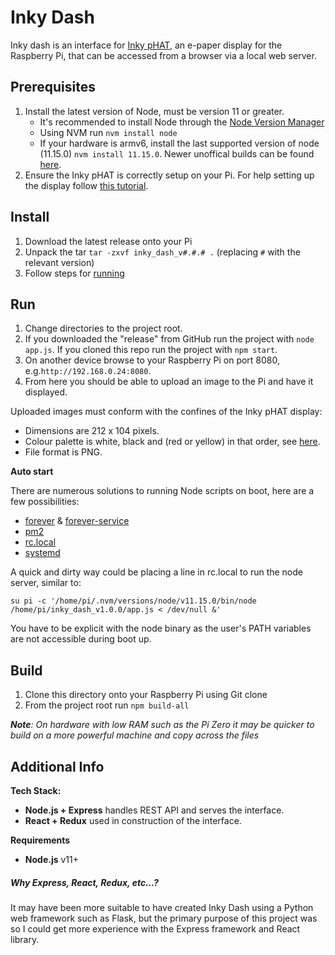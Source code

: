 # Inky Dash
Inky dash is an interface for [Inky pHAT](https://shop.pimoroni.com/products/inky-phat?variant=12549254217811), an e-paper display for the Raspberry Pi, that can be accessed from a browser via a local 
web server.

## Prerequisites
1. Install the latest version of Node, must be version 11 or greater. 
    - It's recommended to install Node through the 
[Node Version Manager](https://github.com/nvm-sh/nvm)
    - Using NVM run `nvm install node`
    - If your hardware is armv6, install the last supported version of node (11.15.0) `nvm install 11.15.0`. Newer unoffical builds can be found [here](https://unofficial-builds.nodejs.org/download/release/).    
2. Ensure the Inky pHAT is correctly setup on your Pi. 
   For help setting up the display follow [this tutorial](https://learn.pimoroni.com/tutorial/sandyj/getting-started-with-inky-phat).

## Install
1. Download the latest release onto your Pi
2. Unpack the tar `tar -zxvf inky_dash_v#.#.# .` (replacing `#` with the relevant version)
3. Follow steps for [running](#Run)

## Run
1. Change directories to the project root.
2. If you downloaded the "release" from GitHub run the project with `node app.js`. If you cloned this repo run the project with `npm start`.
3. On another device browse to your Raspberry Pi on port 8080, e.g.`http://192.168.0.24:8080`.
4. From here you should be able to upload an image to the Pi and have it displayed.

Uploaded images must conform with the confines of the Inky pHAT display:
- Dimensions are 212 x 104 pixels.
- Colour palette is white, black and (red or yellow) in that order, see [here](https://github.com/pimoroni/inky/blob/master/tools/inky-palette.gpl).
- File format is PNG.

**Auto start**

There are numerous solutions to running Node scripts on boot, here are a few possibilities:

- [forever](https://www.npmjs.com/package/forever) & [forever-service](https://www.npmjs.com/package/forever-service)
- [pm2](https://www.npmjs.com/package/pm2)
- [rc.local](https://www.raspberrypi.org/documentation/linux/usage/rc-local.md) 
- [systemd](https://www.raspberrypi.org/documentation/linux/usage/systemd.md)

A quick and dirty way could be placing a line in rc.local to run the node server, similar to:
```
su pi -c '/home/pi/.nvm/versions/node/v11.15.0/bin/node /home/pi/inky_dash_v1.0.0/app.js < /dev/null &'
```
You have to be explicit with the node binary as the user's PATH variables are not accessible during boot up.

## Build
1. Clone this directory onto your Raspberry Pi using Git clone
2. From the project root run `npm build-all`

***Note**: On hardware with low RAM such as the Pi Zero 
it may be quicker to build on a more powerful machine 
and copy across the files*


## Additional Info

**Tech Stack:**
- **Node.js + Express** handles REST API and serves the interface.
- **React + Redux** used in construction of the interface.

**Requirements**
- **Node.js** v11+

##### Why Express, React, Redux, etc...?
It may have been more suitable to have created Inky Dash 
using a Python web framework such as Flask, but the 
primary purpose of this project was so I could get more 
experience with the Express framework and React library.



